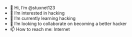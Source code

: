 - 👋 Hi, I’m @stuxnet123
- 👀 I’m interested in hacking
- 🌱 I’m currently learning hacking
- 💞️ I’m looking to collaborate on becoming a better hacker
- 📫 How to reach me: Internet

<!---
stuxnet123/stuxnet123 is a ✨ special ✨ repository because its `README.md` (this file) appears on your GitHub profile.
You can click the Preview link to take a look at your changes.
--->
